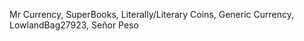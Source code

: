 <!-- TITLE: Supercoins -->
<!-- SUBTITLE: A quick summary of Supercoins -->

Mr Currency, SuperBooks, Literally/Literary Coins, Generic Currency, LowlandBag27923, Señor Peso